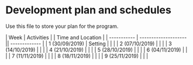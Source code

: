 # Development plan and schedules

Use this file to store your plan for the program. 

| Week                      | Activities          | | Time and Location         |
| -----------               | -------------------- || ------------- |
| 1  (30/09/2019)         |       Setting             |  |               |
| 2  (07/10/2019)         |                      |               |
| 3  (14/10/2019)         |                      |               |
| 4  (21/10/2019)         |                      |               |
| 5  (28/10/2019)         |                      |               |
| 6  (04/11/2019)         |                      |               |
| 7  (11/11/2019)         |                      |               |
| 8  (18/11/2019)         |                      |               |
| 9  (25/11/2019)                      |                      |               | 
